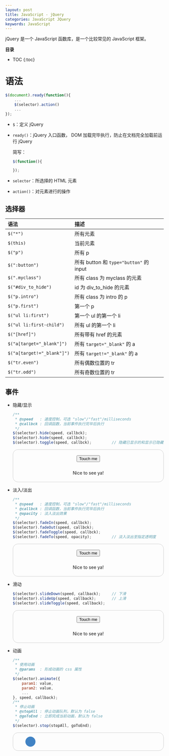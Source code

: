```yaml
---
layout: post
title: JavaScript - jQuery
categories: JavaScript JQuery
keywords: JavaScript
---
```


jQuery 是一个 JavaScript 函数库，是一个比较常见的 JavaScript 框架。

<script src="{{site.url}}/assets/vendor/jquery/dist/jquery.min.js"></script>

**目录**

* TOC
{:toc}

# 语法

```js
$(document).ready(function(){
    ...
    $(selector).action()
    ...
});
```

* `$`：定义 jQuery

* `ready()`：jQuery 入口函数， DOM 加载完毕执行，防止在文档完全加载前运行 jQuery

    简写：
    
    ```js
    $(function(){

    });
    ```

* `selector`：所选择的 HTML 元素

* `action()`：对元素进行的操作

## 选择器

语法 | 描述
:- | :-
`$("*")` | 所有元素
`$(this)` | 当前元素
`$("p")` | 所有 p 
`$(":button")` | 所有 button 和 `type="button"` 的 input
`$(".myclass")` | 所有 class 为 myclass 的元素
`$("#div_to_hide")` | id 为 div_to_hide 的元素
`$("p.intro")` | 所有 class 为 intro 的 p 
`$("p.first")` | 第一个 p 
`$("ul li:first")` | 第一个 ul 的第一个 li
`$("ul li:first-child")` | 所有 ul 的第一个 li
`$("[href]")` | 所有带有 href 的元素
`$("a[target="_blank"]")` | 所有 `target="_blank"` 的 a
`$("a[target!="_blank"]")` | 所有 `target!="_blank"` 的 a
`$("tr.even")` | 所有偶数位置的 tr
`$("tr.odd")` | 所有奇数位置的 tr

## 事件

* 隐藏/显示

    ```js
    /**
     * @speed   : 速度控制，可选 "slow"/"fast"/milliseconds
     * @callbck : 回调函数，当前事件执行完毕后执行
     */
    $(selector).hide(speed, callbck);
    $(selector).hide(speed, callbck);
    $(selector).toggle(speed, callbck);         // 隐藏已显示的和显示已隐藏的元素
    ```

    <div style="text-align:center; border: 1px solid #ccc;padding:6px 20px;border-radius: 16px;">
    <button id="btn_toggle" style="margin: 12px 0px">Touch me</button>
    <p id="p_toggle" style="text-align:center">Nice to see ya!</p>
    </div>

* 淡入/淡出

    ```js
    /**
     * @speed   : 速度控制，可选 "slow"/"fast"/milliseconds
     * @callbck : 回调函数，当前事件执行完毕后执行
     * @opacity : 淡入淡出效果
     */
    $(selector).fadeIn(speed, callbck);
    $(selector).fadeOut(speed, callbck);
    $(selector).fadeToggle(speed, callbck);
    $(selector).fadeTo(speed, opacity);         // 淡入淡出至指定透明度
    ```

    <div style="text-align:center; border: 1px solid #ccc;padding:6px 20px;border-radius: 16px;">
    <button id="btn_fade" style="margin: 12px 0px">Touch me</button>
    <p id="p_fade" style="text-align:center">Nice to see ya!</p>
    </div>

* 滑动

    ```js
    $(selector).slideDown(speed, callback);     // 下滑
    $(selector).slideUp(speed, callback);       // 上滑
    $(selector).slideToggle(speed, callback);
    ```

    <div style="text-align:center; border: 1px solid #ccc;padding:6px 20px;border-radius: 16px;">
    <button id="btn_slide" style="margin: 12px 0px">Touch me</button>
    <p id="p_slide" style="text-align:center">Nice to see ya!</p>
    </div>

* 动画

    ```js
    /**
     * 使用动画
     * @params  : 形成动画的 css 属性
     */
    $(selector).animate({
        param1: value,
        param2: value,
        ...
    }, speed, callback);
    /**
     * 停止动画
     * @stopAll : 停止动画队列，默认为 false
     * @goToEnd : 立即完成当前动画，默认为 false
     */
    $(selector).stop(stopAll, goToEnd);
    ```

    <div style="text-align:center; border: 1px solid #ccc;padding:6px 20px;border-radius: 16px;">
    <div onclick="tiggerAnimation()" style="margin:auto;width:400px;padding:6px">
    <div id="div_rolling_ball" style="background:#4183c4;height:32px;width:32px;position:relative;border-radius:16px;">
    </div>
	</div>
    </div>

<script>
$(function(){
    $("#btn_toggle").click(function(){
        $("#p_toggle").toggle("slow");
    });
    $("#btn_fade").click(function(){
        $("#p_fade").fadeToggle("slow");
    });
    $("#btn_slide").click(function(){
        $("#p_slide").slideToggle("slow");
    });
});
function tiggerAnimation(){
   window.setInterval(function(){
	   $("#div_rolling_ball").animate({left:'+=200px'}, 1000);
    $("#div_rolling_ball").animate({left:'-=200px'}, 1000);
  }, 1000);
};
</script>